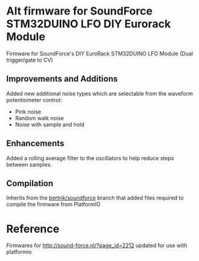 # Alt firmware for SoundForce STM32DUINO LFO DIY Eurorack Module

Firmware for SoundForce's DIY EuroRack STM32DUINO LFO Module (Dual trigger/gate to CV)

## Improvements and Additions
Added new additional noise types which are selectable from the waveform potentiometer control:

* Pink noise
* Random walk noise
* Noise with sample and hold

## Enhancements
Added a rolling average filter to the oscillators to help reduce steps between samples.

## Compilation
Inherits from the [bertrik/soundforce](https://github.com/bertrik/soundforce) branch that added files required to compile the firmware from PlatformIO

# Reference
Firmwares for http://sound-force.nl/?page_id=2212 updated for use with platformio
